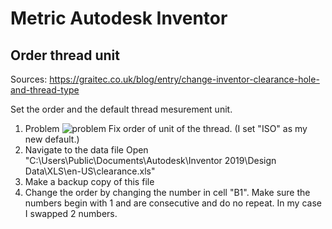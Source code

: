 # Metric Autodesk Inventor

## Order thread unit
Sources: <https://graitec.co.uk/blog/entry/change-inventor-clearance-hole-and-thread-type>

Set the order and the default thread mesurement unit.

1. Problem
    ![problem](ClearanceHoleProblem.png)
    Fix order of unit of the thread. (I set "ISO" as my new default.)   
2. Navigate to the data file
    Open "C:\Users\Public\Documents\Autodesk\Inventor 2019\Design Data\XLS\en-US\clearance.xls"
3. Make a backup copy of this file
4. Change the order by changing the number in cell "B1". Make sure the numbers begin with 1 and are consecutive and do no repeat.
    In my case I swapped 2 numbers.
